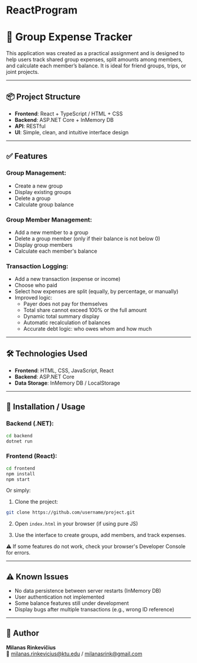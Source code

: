 ﻿# ReactProgram
# 💸 Group Expense Tracker

This application was created as a practical assignment and is designed to help users track shared group expenses, 
split amounts among members, and calculate each member’s balance. It is ideal for friend groups, trips, or joint projects.

---

## 📦 Project Structure

- **Frontend**: React + TypeScript / HTML + CSS
- **Backend**: ASP.NET Core + InMemory DB
- **API**: RESTful
- **UI**: Simple, clean, and intuitive interface design

---

## ✅ Features

### **Group Management**:
- Create a new group
- Display existing groups
- Delete a group
- Calculate group balance

### **Group Member Management**:
- Add a new member to a group
- Delete a group member (only if their balance is not below 0)
- Display group members
- Calculate each member's balance

### **Transaction Logging**:
- Add a new transaction (expense or income)
- Choose who paid
- Select how expenses are split (equally, by percentage, or manually)
- Improved logic:
  - Payer does not pay for themselves
  - Total share cannot exceed 100% or the full amount
  - Dynamic total summary display
  - Automatic recalculation of balances
  - Accurate debt logic: who owes whom and how much

---

## 🛠️ Technologies Used

- **Frontend**: HTML, CSS, JavaScript, React
- **Backend**: ASP.NET Core
- **Data Storage**: InMemory DB / LocalStorage

---

## 🚀 Installation / Usage

### Backend (.NET):
```bash
cd backend
dotnet run
```

### Frontend (React):
```bash
cd frontend
npm install
npm start
```

Or simply:
1. Clone the project:
```bash
git clone https://github.com/username/project.git
```

2. Open `index.html` in your browser (if using pure JS)

3. Use the interface to create groups, add members, and track expenses.

⚠️ If some features do not work, check your browser's Developer Console for errors.

---

## ⚠️ Known Issues

- No data persistence between server restarts (InMemory DB)
- User authentication not implemented
- Some balance features still under development
- Display bugs after multiple transactions (e.g., wrong ID reference)

---

## 👤 Author

**Milanas Rinkevičius**  
📧 milanas.rinkevicius@ktu.edu / milanasrink@gmail.com
